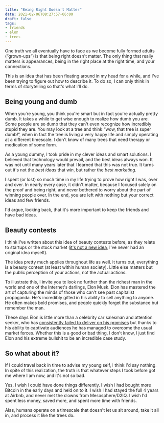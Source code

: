 ```yaml
---
title: "Being Right Doesn't Matter"
date: 2021-02-06T08:27:57-06:00
draft: false
tags:
- friends
- elon
- trees
---
```


One truth we all eventually have to face as we become fully formed adults
(“grown-ups”) is that being right doesn't matter. The only thing that really
matters is appearances, being in the right place at the right time, and your
connections.

This is an idea that has been floating around in my head for a while, and
I've been trying to figure out how to describe it. To do so, I can only think
in terms of storytelling so that's what I'll do.

## Being young and dumb

When you're young, you think you're smart but in fact you're actually pretty
dumb. It takes a while to get wise enough to realize how dumb you are. Some
people are so dumb that they can't even recognize how incredibly stupid they
are. You may look at a tree and think “wow, that tree is super dumb!”, when
in fact the tree is living a very happy life and simply operating at a
different timescale. I don't know of many trees that need therapy or
medication of some form.

As a young dummy, I took pride in my clever ideas and smart solutions. I
believed that technology would prevail, and the best ideas always won. It was
not until many years later that I learned that this was not true. It turns
out it's not the _best ideas_ that win, but rather the _best marketing_.

I spent (or lost) so much time in my life trying to prove how right I was,
over and over. In nearly every case, it didn't matter, because I focused
solely on the proof and being right, and never bothered to worry about the
part of winning people over. In the end, you are left with nothing but your
correct ideas and few friends.

I'd argue, looking back, that it's more important to keep the friends and
have bad ideas.

## Beauty contests

I think I've written about this idea of beauty contests before, as they
relate to startups or the stock market ([it's not a new
idea](https://en.wikipedia.org/wiki/Keynesian_beauty_contest), I've never had
an original idea myself).

The idea pretty much applies throughout life as well. It turns out,
everything is a beauty contest (at least within human society). Little else
matters but the public perception of your actions, not the actual actions.

To illustrate this, I invite you to look no further than the richest man in
the world and one of the Internet's darlings, Elon Musk. Elon has mastered
the art of capturing the minds of those who can't see past capitalist
propaganda. He's incredibly gifted in his ability to sell anything to anyone.
He often makes bold promises, and people quickly forget the substance but
remember the man.

These days Elon is little more than a celebrity car salesman and attention
seeker, who has [consistently failed to deliver on his
promises](https://elonmusk.today/) but thanks to his ability to captivate
audiences he has managed to overcome the usual market forces. Whether this is
a good or bad thing, I don't know, I just find Elon and his extreme bullshit
to be an incredible case study.

## So what about it?

If I could travel back in time to advise my young self, I think I'd say
nothing. In spite of this realization, the truth is that whatever steps I
took before got me where I am now, and it's not so bad.

Yes, I wish I could have done things differently. I wish I had bought more
Bitcoin in the early days and held on to it. I wish I had stayed the full 4
years at Airbnb, and never met the clowns from Mesosphere/D2IQ. I wish I'd
spent less money, saved more, and spent more time with friends.

Alas, humans operate on a timescale that doesn't let us sit around, take
it all in, and process it like the trees do.

